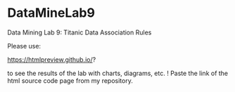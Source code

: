# DataMineLab9
Data Mining Lab 9: Titanic Data Association Rules

Please use:

https://htmlpreview.github.io/?

to see the results of the lab with charts, diagrams, etc. ! Paste the link of the html source code page from my repository.
